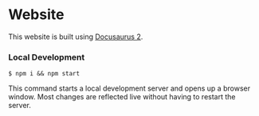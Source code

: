 # Website

This website is built using [Docusaurus 2](https://docusaurus.io/).

### Local Development

```
$ npm i && npm start
```

This command starts a local development server and opens up a browser window. Most changes are reflected live without having to restart the server.

